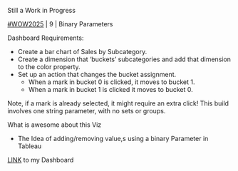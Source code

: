 Still a Work in Progress  

[#WOW2025](https://workout-wednesday.com/2025w9tab/) | 9 | Binary Parameters

Dashboard Requirements:

*  Create a bar chart of Sales by Subcategory.
* Create a dimension that ‘buckets’ subcategories and add that dimension to the color property.
* Set up an action that changes the bucket assignment.
    * When a mark in bucket 0 is clicked, it moves to bucket 1.
    * When a mark in bucket 1 is clicked it moves to bucket 0.

Note, if a mark is already selected, it might require an extra click!
This build involves one string parameter, with no sets or groups. 

What is awesome about this Viz

  * The Idea of adding/removing value,s using a binary Parameter in Tableau 


[LINK](https://public.tableau.com/app/profile/amira.salama/viz/WOWW92025BinaryParameter/WOWW9BinaryParams) to my Dashboard
